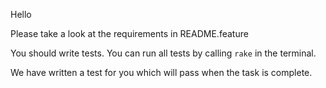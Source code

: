 Hello

Please take a look at the requirements in README.feature

You should write tests. You can run all tests by calling
`rake` in the terminal.

We have written a test for you which will pass when the
task is complete.
